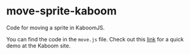 # move-sprite-kaboom
Code for moving a sprite in KaboomJS.

You can find the code in the `move.js` file. Check out this [link](https://kaboomjs.com/play?demo=movement) for a quick demo at the Kaboom site.
